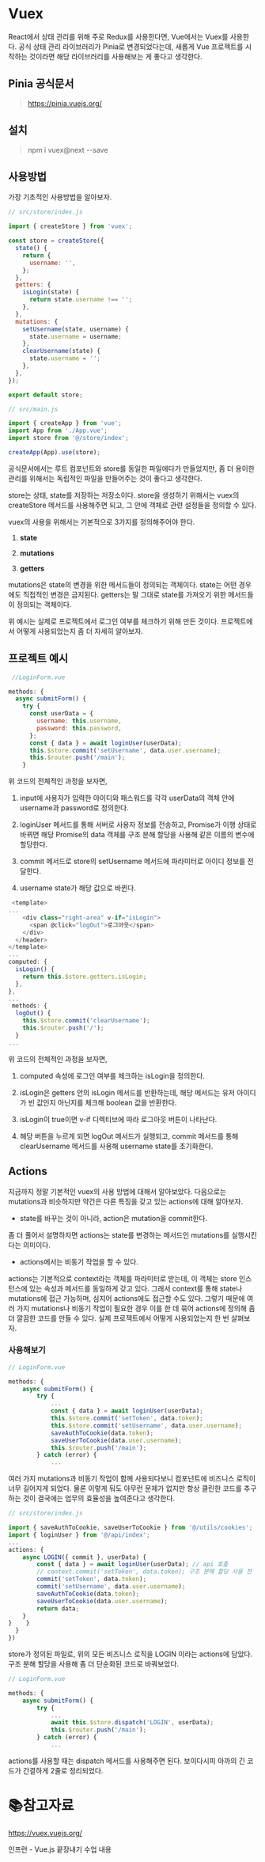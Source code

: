 # Vuex

React에서 상태 관리를 위해 주로 Redux를 사용한다면, Vue에서는 Vuex를 사용한다. 공식 상태 관리 라이브러리가 Pinia로 변경되었다는데, 새롭게 Vue 프로젝트를 시작하는 것이라면 해당 라이브러리를 사용해보는 게 좋다고 생각한다.

## Pinia 공식문서

> https://pinia.vuejs.org/

## 설치

> npm i vuex@next --save

## 사용방법

가장 기초적인 사용방법을 알아보자.

```javascript
// src/store/index.js

import { createStore } from 'vuex';

const store = createStore({
  state() {
    return {
      username: '',
    };
  },
  getters: {
    isLogin(state) {
      return state.username !== '';
    },
  },
  mutations: {
    setUsername(state, username) {
      state.username = username;
    },
    clearUsername(state) {
      state.username = '';
    },
  },
});

export default store;
```

```javascript
// src/main.js

import { createApp } from 'vue';
import App from './App.vue';
import store from '@/store/index';

createApp(App).use(store);
```

공식문서에서는 루트 컴포넌트와 store를 동일한 파일에다가 만들었지만, 좀 더 용이한 관리를 위해서는 독립적인 파일을 만들어주는 것이 좋다고 생각한다. 

store는 상태, state를 저장하는 저장소이다. store을 생성하기 위해서는 vuex의 createStore 메서드를 사용해주면 되고, 그 안에 객체로 관련 설정들을 정의할 수 있다. 

vuex의 사용을 위해서는 기본적으로 3가지를 정의해주어야 한다.

1. **state**

2. **mutations**

3. **getters**

mutations은 state의 변경을 위한 메서드들이 정의되는 객체이다. state는 어떤 경우에도 직접적인 변경은 금지된다. getters는 말 그대로 state를 가져오기 위한 메서드들이 정의되는 객체이다.

위 예시는 실제로 프로젝트에서 로그인 여부를 체크하기 위해 만든 것이다. 프로젝트에서 어떻게 사용되었는지 좀 더 자세히 알아보자.

## 프로젝트 예시

```javascript
 //LoginForm.vue

methods: {
  async submitForm() {
    try {
      const userData = {
        username: this.username,
        password: this.password,
      };
      const { data } = await loginUser(userData);
      this.$store.commit('setUsername', data.user.username);
      this.$router.push('/main');
    } 
```

위 코드의 전체적인 과정을 보자면,

1. input에 사용자가 입력한 아이디와 패스워드를 각각 userData의 객체 안에 username과 password로 정의한다.

2. loginUser 메서드를 통해 서버로 사용자 정보를 전송하고, Promise가 이행 상태로 바뀌면 해당 Promise의 data 객체를 구조 분해 할당을 사용해 같은 이름의 변수에 할당한다.

3. commit 메서드로 store의 setUsername 메서드에 파라미터로 아이디 정보를 전달한다.

4. username state가 해당 값으로 바뀐다.

```javascript
 <template>
...
    <div class="right-area" v-if="isLogin">
      <span @click="logOut">로그아웃</span>
    </div>
  </header>
</template>
...
computed: {
  isLogin() {
    return this.$store.getters.isLogin;
  },
},
...
 methods: {
  logOut() {
    this.$store.commit('clearUsername');
    this.$router.push('/');
  }
...
```

위 코드의 전체적인 과정을 보자면,

1. computed 속성에 로그인 여부를 체크하는 isLogin을 정의한다.

2. isLogin은 getters 안의 isLogin 메서드를 반환하는데, 해당 메서드는 유저 아이디가 빈 값인지 아닌지를 체크해 boolean 값을 반환한다.

3. isLogin이 true이면 v-if 디렉티브에 따라 로그아웃 버튼이 나타난다.

4. 해당 버튼을 누르게 되면 logOut 메서드가 실행되고, commit 메서드를 통해 clearUsername 메서드를 사용해 username state를 초기화한다.

## Actions

지금까지 정말 기본적인 vuex의 사용 방법에 대해서 알아보았다. 다음으로는 mutations과 비슷하지만 약간은 다른 특징을 갖고 있는 actions에 대해 알아보자.

- state를 바꾸는 것이 아니라, action은 mutation을 commit한다.

좀 더 풀어서 설명하자면 actions는 state를 변경하는 메서드인 mutations를 실행시킨다는 의미이다. 

- actions에서는 비동기 작업을 할 수 있다.

actions는 기본적으로 context라는 객체를 파라미터로 받는데, 이 객체는 store 인스턴스에 있는 속성과 메서드를 동일하게 갖고 있다. 그래서 context를 통해 state나 mutations에 접근 가능하며, 심지어 actions에도 접근할 수도 있다. 그렇기 때문에 여러 가지 mutations나 비동기 작업이 필요한 경우 이를 한 데 묶어 actions에 정의해 좀 더 깔끔한 코드를 만들 수 있다. 실제 프로젝트에서 어떻게 사용되었는지 한 번 살펴보자.

### 사용해보기

```javascript
// LoginForm.vue

methods: {
    async submitForm() {
        try {
            ...
            const { data } = await loginUser(userData);
            this.$store.commit('setToken', data.token);
            this.$store.commit('setUsername', data.user.username);
            saveAuthToCookie(data.token);
            saveUserToCookie(data.user.username);
            this.$router.push('/main');
        } catch (error) {
            ...
```

여러 가지 mutations과 비동기 작업이 함께 사용되다보니 컴포넌트에 비즈니스 로직이 너무 길어지게 되었다. 물론 이렇게 둬도 아무런 문제가 없지만 항상 클린한 코드를 추구하는 것이 결국에는 업무의 효율성을 높여준다고 생각한다.

```javascript
// src/store/index.js

import { saveAuthToCookie, saveUserToCookie } from '@/utils/cookies';
import { loginUser } from '@/api/index';
...
actions: {
    async LOGIN({ commit }, userData) {
        const { data } = await loginUser(userData); // api 호출
        // context.commit('setToken', data.token); 구조 분해 할당 사용 전
        commit('setToken', data.token);
        commit('setUsername', data.user.username);
        saveAuthToCookie(data.token);
        saveUserToCookie(data.user.username);
        return data;
    }
}    }
  }
})
```

store가 정의된 파일로, 위의 모든 비즈니스 로직을 LOGIN 이라는 actions에 담았다. 구조 분해 할당을 사용해 좀 더 단순화된 코드로 바꿔보았다. 

```javascript
// LoginForm.vue

methods: {
    async submitForm() {
        try {
            ...
            await this.$store.dispatch('LOGIN', userData);
            this.$router.push('/main');
        } catch (error) {
            ...
```

actions를 사용할 때는 dispatch 메서드를 사용해주면 된다. 보이다시피 아까의 긴 코드가 간결하게 2줄로 정리되었다. 



# :books:참고자료

https://vuex.vuejs.org/

인프런 - Vue.js 끝장내기 수업 내용
